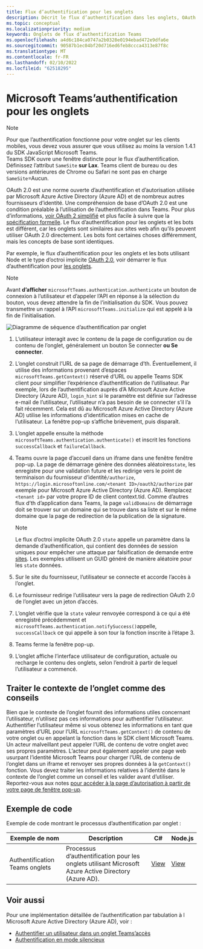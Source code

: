 ```yaml
---
title: Flux d’authentification pour les onglets
description: Décrit le flux d’authentification dans les onglets, OAuth par Azure AD et fournit un exemple de code
ms.topic: conceptual
ms.localizationpriority: medium
keywords: Onglets de flux d’authentification Teams
ms.openlocfilehash: a4d6c184ca0747a2b0328e0194ebad472e9dfa6e
ms.sourcegitcommit: 90587b1ec04bf20d716ed6feb8ccca4313e87f8c
ms.translationtype: MT
ms.contentlocale: fr-FR
ms.lasthandoff: 02/10/2022
ms.locfileid: "62518295"
---
```

# <a name="microsoft-teams-authentication-flow-for-tabs"></a>Microsoft Teams’authentification pour les onglets

> [!NOTE]
> Pour que l’authentification fonctionne pour votre onglet sur les clients mobiles, vous devez vous assurer que vous utilisez au moins la version 1.4.1 du SDK JavaScript Microsoft Teams.  
> Teams SDK ouvre une fenêtre distincte pour le flux d’authentification. Définissez l’attribut `SameSite` **sur Lax**. Teams client de bureau ou des versions antérieures de Chrome ou Safari ne sont pas en charge `SameSite`=Aucun.

OAuth 2.0 est une norme ouverte d’authentification et d’autorisation utilisée par Microsoft Azure Active Directory (Azure AD) et de nombreux autres fournisseurs d’identité. Une compréhension de base d’OAuth 2.0 est une condition préalable à l’utilisation de l’authentification dans Teams. Pour plus d’informations, [voir OAuth 2 simplifié](https://aaronparecki.com/oauth-2-simplified/) et plus facile à suivre que la [spécification formelle](https://oauth.net/2/). Le flux d’authentification pour les onglets et les bots est différent, car les onglets sont similaires aux sites web afin qu’ils peuvent utiliser OAuth 2.0 directement. Les bots font certaines choses différemment, mais les concepts de base sont identiques.

Par exemple, le flux d’authentification pour les onglets et les bots utilisant Node et le type d’octroi implicite [OAuth 2.0](https://oauth.net/2/grant-types/implicit/), voir démarrer le flux d’authentification pour [les onglets](~/tabs/how-to/authentication/auth-tab-aad.md#initiate-authentication-flow).

> [!NOTE]
> Avant **d’afficher** `microsoftTeams.authentication.authenticate` un bouton de connexion à l’utilisateur et d’appeler l’API en réponse à la sélection du bouton, vous devez attendre la fin de l’initialisation du SDK. Vous pouvez transmettre un rappel à l’API `microsoftTeams.initialize` qui est appelé à la fin de l’initialisation.

![Diagramme de séquence d’authentification par onglet](~/assets/images/authentication/tab_auth_sequence_diagram.png)

1. L’utilisateur interagit avec le contenu de la page de configuration ou de contenu de  l’onglet, généralement un bouton Se connecter **ou Se connecter**.
2. L’onglet construit l’URL de sa page de démarrage d’th. Éventuellement, il utilise des informations provenant d’espaces `microsoftTeams.getContext()` réservé d’URL ou appelle Teams SDK client pour simplifier l’expérience d’authentification de l’utilisateur. Par exemple, lors de l’authentification auprès d’A Microsoft Azure Active Directory (Azure AD), `login_hint` si le paramètre est définie sur l’adresse e-mail de l’utilisateur, l’utilisateur n’a pas besoin de se connecter s’il l’a fait récemment. Cela est dû au Microsoft Azure Active Directory (Azure AD) utilise les informations d’identification mises en cache de l’utilisateur. La fenêtre pop-up s’affiche brièvement, puis disparaît.
3. L’onglet appelle ensuite la méthode `microsoftTeams.authentication.authenticate()` et inscrit les fonctions `successCallback` et `failureCallback`.
4. Teams ouvre la page d’accueil dans un iframe dans une fenêtre fenêtre pop-up. La page de démarrage génère des données aléatoires`state`, les enregistre pour une validation future et les redirige vers le point de terminaison du fournisseur d’identité`/authorize`, `https://login.microsoftonline.com/<tenant ID>/oauth2/authorize` par exemple pour Microsoft Azure Active Directory (Azure AD). Remplacez `<tenant id>` par votre propre ID de client context.tid.
Comme d’autres flux d’th d’application dans Teams, la page `validDomains` de démarrage doit se trouver sur un domaine qui se trouve dans sa liste et sur le même domaine que la page de redirection de la publication de la signature.

    > [!NOTE]
    > Le flux d’octroi implicite OAuth 2.0 `state` appelle un paramètre dans la demande d’authentification, qui contient des données de session uniques pour empêcher une attaque par falsification de demande entre [sites](https://en.wikipedia.org/wiki/Cross-site_request_forgery). Les exemples utilisent un GUID généré de manière aléatoire pour les `state` données.

5. Sur le site du fournisseur, l’utilisateur se connecte et accorde l’accès à l’onglet.
6. Le fournisseur redirige l’utilisateur vers la page de redirection OAuth 2.0 de l’onglet avec un jeton d’accès.
7. L’onglet vérifie que la `state` valeur renvoyée correspond à ce qui a été enregistré précédemment et `microsoftTeams.authentication.notifySuccess()`appelle, `successCallback` ce qui appelle à son tour la fonction inscrite à l’étape 3.
8. Teams ferme la fenêtre pop-up.
9. L’onglet affiche l’interface utilisateur de configuration, actuale ou recharge le contenu des onglets, selon l’endroit à partir de lequel l’utilisateur a commencé.

## <a name="treat-tab-context-as-hints"></a>Traiter le contexte de l’onglet comme des conseils

Bien que le contexte de l’onglet fournit des informations utiles concernant l’utilisateur, n’utilisez pas ces informations pour authentifier l’utilisateur. Authentifier l’utilisateur même si vous obtenez les informations en tant que paramètres d’URL pour l’URL `microsoftTeams.getContext()` de contenu de votre onglet ou en appelant la fonction dans le SDK client Microsoft Teams. Un acteur malveillant peut appeler l’URL de contenu de votre onglet avec ses propres paramètres. L’acteur peut également appeler une page web usurpant l’identité Microsoft Teams pour charger l’URL de contenu de l’onglet dans un iframe et renvoyer ses propres données à la `getContext()` fonction. Vous devez traiter les informations relatives à l’identité dans le contexte de l’onglet comme un conseil et les valider avant d’utiliser. Reportez-vous aux notes [pour accéder à la page d’autorisation à partir de votre page de fenêtre pop-up](~/tabs/how-to/authentication/auth-tab-aad.md#navigate-to-the-authorization-page-from-your-pop-up-page).

## <a name="code-sample"></a>Exemple de code

Exemple de code montrant le processus d’authentification par onglet :

| **Exemple de nom** | **Description** | **C#** | **Node.js** |
|-----------------|-----------------|-------------|------------|
| Authentification Teams onglets | Processus d’authentification pour les onglets utilisant Microsoft Azure Active Directory (Azure AD). | [View](https://github.com/OfficeDev/Microsoft-Teams-Samples/tree/main/samples/app-complete-sample/csharp) | [View](https://github.com/OfficeDev/Microsoft-Teams-Samples/tree/main/samples/app-complete-sample/nodejs) |

## <a name="see-also"></a>Voir aussi

Pour une implémentation détaillée de l’authentification par tabulation à l Microsoft Azure Active Directory (Azure AD), voir :

* [Authentifier un utilisateur dans un onglet Teams’accès](~/tabs/how-to/authentication/auth-tab-AAD.md)
* [Authentification en mode silencieux](~/tabs/how-to/authentication/auth-silent-AAD.md)
